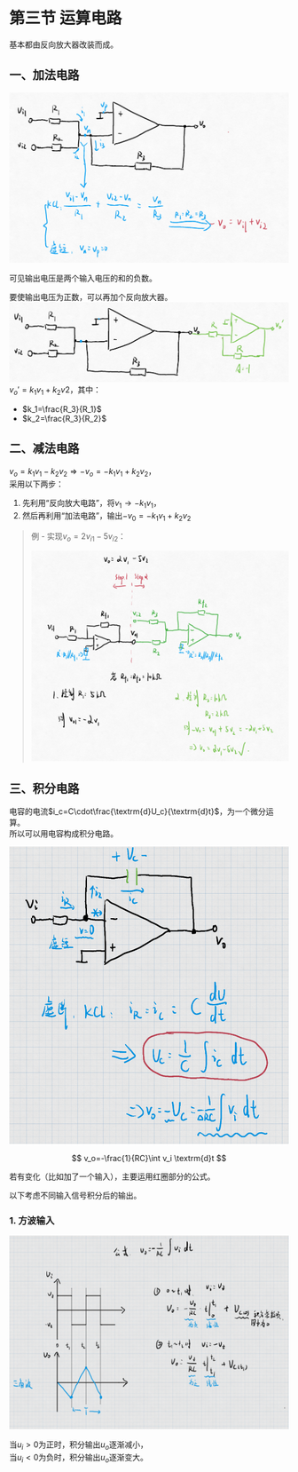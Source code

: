 # 第三节 运算电路

基本都由反向放大器改装而成。

## 一、加法电路

![加法电路及其分析](images/Integratedcircuit_3--11-26_10-36-45.png)

可见输出电压是两个输入电压的和的负数。

要使输出电压为正数，可以再加个反向放大器。  
![正输出电压](images/Integratedcircuit_3--11-26_10-40-39.png)  
$v_o'=k_1v_1+k_2v2$，其中：

* $k_1=\frac{R_3}{R_1}$
* $k_2=\frac{R_3}{R_2}$

## 二、减法电路

$v_o=k_1v_1-k_2v_2 \Rightarrow -v_o=-k_1v_1+k_2v_2$，  
采用以下两步：

1. 先利用“反向放大电路”，将$v_1\rightarrow-k_1v_1$，  
2. 然后再利用“加法电路”，输出$-v_0=-k_1v_1+k_2v_2$

> 例 - 实现$v_o=2v_{i1}-5v_{i2}$：
>
> ![实现方法](images/Integratedcircuit_3--11-26_10-53-26.png)

## 三、积分电路

电容的电流$i_c=C\cdot\frac{\textrm{d}U_c}{\textrm{d}t}$，为一个微分运算。  
所以可以用电容构成积分电路。

![积分电路及其分析](images/Integratedcircuit_3--11-26_11-11-35.png)

$$
v_o=-\frac{1}{RC}\int v_i \textrm{d}t
$$

若有变化（比如加了一个输入），主要运用红圈部分的公式。

以下考虑不同输入信号积分后的输出。

### 1. 方波输入

![方波输入的分析](images/Integratedcircuit_3--11-26_11-13-22.png)

当$u_i>0$为正时，积分输出$u_o$逐渐减小，  
当$u_i<0$为负时，积分输出$u_o$逐渐变大。
